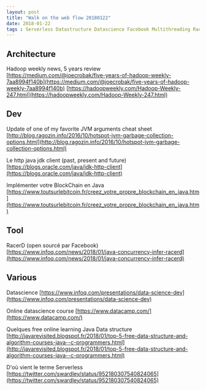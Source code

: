 ```yaml
---
layout: post
title: "Walk on the web flow 20180122"
date: 2018-01-22
tags : Serverless Datastructure Datascience Facebook Multithreading Racerd Blockchain Http2 Http Java Jvm Hadoop Webflowwalk
---
```


## Architecture

Hadoop weekly news, 5 years review
[https://medium.com/@joecrobak/five-years-of-hadoop-weekly-7aa8994f140b](https://medium.com/@joecrobak/five-years-of-hadoop-weekly-7aa8994f140b)
[https://hadoopweekly.com/Hadoop-Weekly-247.html](https://hadoopweekly.com/Hadoop-Weekly-247.html)

## Dev

Update of one of my favorite JVM arguments cheat sheet
[http://blog.ragozin.info/2016/10/hotspot-jvm-garbage-collection-options.html](http://blog.ragozin.info/2016/10/hotspot-jvm-garbage-collection-options.html)

Le http java jdk client (past, present and future)
[https://blogs.oracle.com/java/jdk-http-client](https://blogs.oracle.com/java/jdk-http-client)

Implémenter votre BlockChain en Java
[https://www.toutsurlebitcoin.fr/creez_votre_propre_blockchain_en_java.htm](https://www.toutsurlebitcoin.fr/creez_votre_propre_blockchain_en_java.htm)

## Tool

RacerD (open sourcé par Facebook)
[https://www.infoq.com/news/2018/01/java-concurrency-infer-racerd](https://www.infoq.com/news/2018/01/java-concurrency-infer-racerd)

## Various

Datascience
[https://www.infoq.com/presentations/data-science-dev](https://www.infoq.com/presentations/data-science-dev)

Online datascience course
[https://www.datacamp.com/](https://www.datacamp.com/)

Quelques free online learning Java Data structure
[http://javarevisited.blogspot.fr/2018/01/top-5-free-data-structure-and-algorithm-courses-java--c-programmers.html](http://javarevisited.blogspot.fr/2018/01/top-5-free-data-structure-and-algorithm-courses-java--c-programmers.html)

D'où vient le terme Serverless
[https://twitter.com/swardley/status/952180307540824065](https://twitter.com/swardley/status/952180307540824065)


